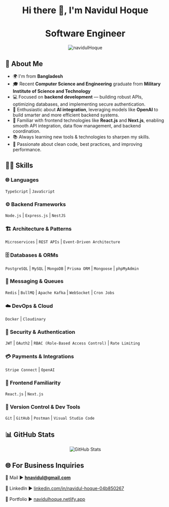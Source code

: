 <h1 align="center">Hi there 👋, I'm Navidul Hoque</h1>
<h1 align="center">Software Engineer</h1>

<p align="center">
  <img src="https://komarev.com/ghpvc/?username=NavidulHoque&label=Profile%20views&color=0e75b6&style=flat" alt="navidulHoque" />
</p>

## 🚀 About Me
- 🌍 I'm from **Bangladesh**
- 🎓 Recent **Computer Science and Engineering** graduate from **Military Institute of Science and Technology**  
- 💻 Focused on **backend development** — building robust APIs, optimizing databases, and implementing secure authentication.  
- 🤖 Enthusiastic about **AI integration**, leveraging models like **OpenAI** to build smarter and more efficient backend systems.
- 🧩 Familiar with frontend technologies like **React.js** and **Next.js**, enabling smooth API integration, data flow management, and backend coordination.
- 📚 Always learning new tools & technologies to sharpen my skills.  
- 🎯 Passionate about clean code, best practices, and improving performance.  

## 👨‍💻 Skills  

### 🌐 Languages  
`TypeScript` | `JavaScript`  

### ⚙️ Backend Frameworks  
`Node.js` | `Express.js` | `NestJS`  

### 🏗️ Architecture & Patterns  
`Microservices` | `REST APIs` | `Event-Driven Architecture`  

### 🗄️ Databases & ORMs  
`PostgreSQL` | `MySQL` | `MongoDB` | `Prisma ORM` | `Mongoose` | `phpMyAdmin`  

### 📩 Messaging & Queues  
`Redis` | `BullMQ` | `Apache Kafka` | `WebSocket` | `Cron Jobs`  

### ☁️ DevOps & Cloud  
`Docker` | `Cloudinary`  

### 🔐 Security & Authentication  
`JWT` | `OAuth2` | `RBAC (Role-Based Access Control)` | `Rate Limiting`  

### 💳 Payments & Integrations  
`Stripe Connect` | `OpenAI`  

### 🧩 Frontend Familiarity
`React.js` | `Next.js`

### 🧰 Version Control & Dev Tools  
`Git` | `GitHub` | `Postman` | `Visual Studio Code`  

## 📊 GitHub Stats  

<p align="center">
  <img src="https://github-readme-stats.vercel.app/api/top-langs/?username=NavidulHoque&show_icons=true&theme=radical" alt="GitHub Stats"/>
</p>

## 🌐 For Business Inquiries  
📧 Mail ► **hnavidul@gmail.com** <br>  
💼 LinkedIn ► [linkedin.com/in/navidul-hoque-04b850267](https://www.linkedin.com/in/navidul-hoque-04b850267) <br>  
🔗 Portfolio ► [navidulhoque.netlify.app](https://navidulhoque.netlify.app)  
